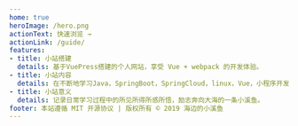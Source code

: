 ```yaml
---
home: true
heroImage: /hero.png
actionText: 快速浏览 →
actionLink: /guide/
features:
- title: 小站搭建
  details: 基于VuePress搭建的个人网站，享受 Vue + webpack 的开发体验。
- title: 小站内容
  details: 在不断地学习Java，SpringBoot，SpringCloud，linux，Vue，小程序开发等过程中整理所记录的笔记。
- title: 小站意义
  details: 记录日常学习过程中的所见所得所感所悟，励志奔向大海的一条小溪鱼。
footer: 本站遵循 MIT 开源协议 | 版权所有 © 2019 海边的小溪鱼
---
```


